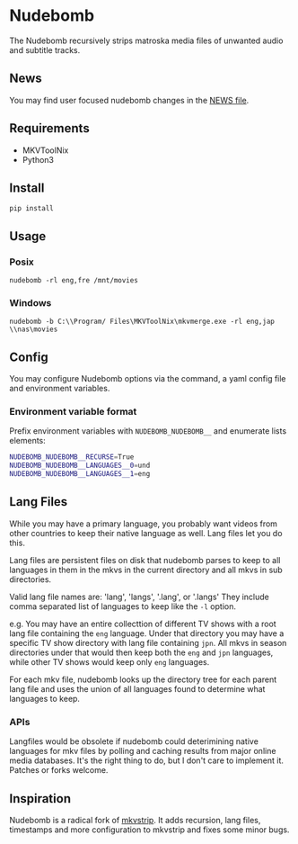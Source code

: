 # Nudebomb

The Nudebomb recursively strips matroska media files of unwanted audio and
subtitle tracks.

## News

You may find user focused nudebomb changes in the
[NEWS file](https://github.com/ajslater/nudebomb/tree/NEWS.md).

## Requirements

- MKVToolNix
- Python3

## Install

    pip install

## Usage

### Posix

    nudebomb -rl eng,fre /mnt/movies

### Windows

    nudebomb -b C:\\Program/ Files\MKVToolNix\mkvmerge.exe -rl eng,jap \\nas\movies

## Config

You may configure Nudebomb options via the command, a yaml config file and
environment variables.

### Environment variable format

Prefix environment variables with `NUDEBOMB_NUDEBOMB__` and enumerate lists
elements:

```sh
NUDEBOMB_NUDEBOMB__RECURSE=True
NUDEBOMB_NUDEBOMB__LANGUAGES__0=und
NUDEBOMB_NUDEBOMB__LANGUAGES__1=eng
```

## Lang Files

While you may have a primary language, you probably want videos from other
countries to keep their native language as well. Lang files let you do this.

Lang files are persistent files on disk that nudebomb parses to keep to all
languages in them in the mkvs in the current directory and all mkvs in sub
directories.

Valid lang file names are: 'lang', 'langs', '.lang', or '.langs' They include
comma separated list of languages to keep like the `-l` option.

e.g. You may have an entire collecttion of different TV shows with a root lang
file containing the `eng` language. Under that directory you may have a specific
TV show directory with lang file containing `jpn`. All mkvs in season
directories under that would then keep both the `eng` and `jpn` languages, while
other TV shows would keep only `eng` languages.

For each mkv file, nudebomb looks up the directory tree for each parent lang
file and uses the union of all languages found to determine what languages to
keep.

### APIs

Langfiles would be obsolete if nudebomb could deterimining native languages for
mkv files by polling and caching results from major online media databases. It's
the right thing to do, but I don't care to implement it. Patches or forks
welcome.

## Inspiration

Nudebomb is a radical fork of [mkvstrip](https://github.com/willforde/mkvstrip).
It adds recursion, lang files, timestamps and more configuration to mkvstrip and
fixes some minor bugs.
